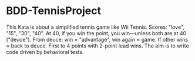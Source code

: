 # BDD-TennisProject
This Kata is about a simplified tennis game like Wii Tennis. Scores: "love", "15", "30", "40". At 40, if you win the point, you win—unless both are at 40 ("deuce"). From deuce: win = "advantage", win again = game. If other wins = back to deuce. First to 4 points with 2-point lead wins. The aim is to write code driven by behavioral tests. 
